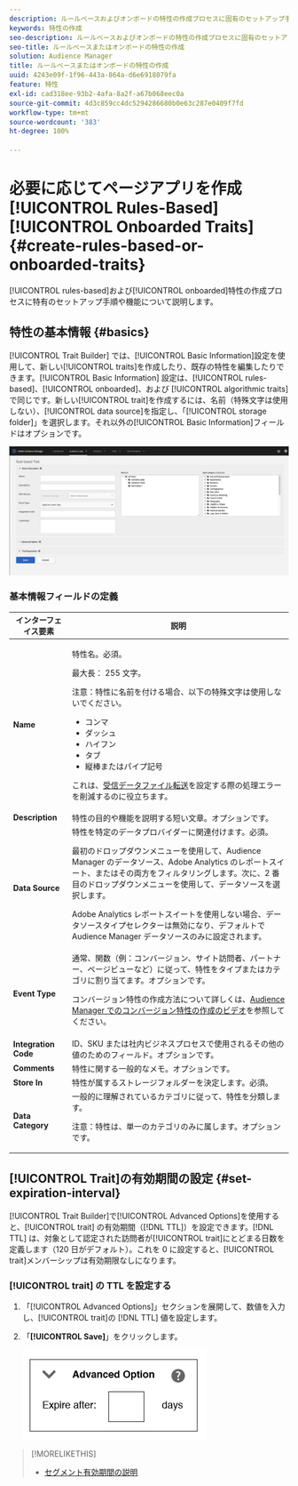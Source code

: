 ```yaml
---
description: ルールベースおよびオンボードの特性の作成プロセスに固有のセットアップ手順や機能について説明します。
keywords: 特性の作成
seo-description: ルールベースおよびオンボードの特性の作成プロセスに固有のセットアップ手順や機能について説明します。
seo-title: ルールベースまたはオンボードの特性の作成
solution: Audience Manager
title: ルールベースまたはオンボードの特性の作成
uuid: 4243e09f-1f96-443a-864a-d6e6918079fa
feature: 特性
exl-id: cad318ee-93b2-4afa-8a2f-a67b068eec0a
source-git-commit: 4d3c859cc4dc5294286680b0e63c287e0409f7fd
workflow-type: tm+mt
source-wordcount: '383'
ht-degree: 100%

---
```


# 必要に応じてページアプリを作成 [!UICONTROL Rules-Based] [!UICONTROL Onboarded Traits] {#create-rules-based-or-onboarded-traits}

[!UICONTROL rules-based]および[!UICONTROL onboarded]特性の作成プロセスに特有のセットアップ手順や機能について説明します。

<!-- c_tb_rules_traits.xml -->

## 特性の基本情報 {#basics}

[!UICONTROL Trait Builder] では、[!UICONTROL Basic Information]設定を使用して、新しい[!UICONTROL traits]を作成したり、既存の特性を編集したりできます。[!UICONTROL Basic Information] 設定は、[!UICONTROL rules-based]、[!UICONTROL onboarded]、および [!UICONTROL algorithmic traits] で同じです。新しい[!UICONTROL trait]を作成するには、名前（特殊文字は使用しない）、[!UICONTROL data source]を指定し、「[!UICONTROL storage folder]」を選択します。それ以外の[!UICONTROL Basic Information]フィールドはオプションです。

<!-- c_tb_basics.xml -->

![create-trait](assets/create-trait.png)

### 基本情報フィールドの定義

<table id="table_42AEC7A5B22346C5BB996D2D36C56229"> 
 <thead> 
  <tr> 
   <th colname="col1" class="entry"> インターフェイス要素 </th> 
   <th colname="col2" class="entry"> 説明 </th> 
  </tr> 
 </thead>
 <tbody> 
  <tr> 
   <td colname="col1"> <b><span class="uicontrol"> Name</span></b> </td> 
   <td colname="col2"> <p>特性名。必須。 </p> <p>最大長： 255 文字。 </p> <p> <p>注意：特性に名前を付ける場合、以下の特殊文字は使用しないでください。 
      <ul id="ul_AB38A333F21A4AA9B5656CBA69BA65E3"> 
       <li id="li_0E5033B540BC41E799075845388E85A7">コンマ </li> 
       <li id="li_B1A6C3E3FB98473A91E4675EE09460F0">ダッシュ </li> 
       <li id="li_579302FE34B64FE0AE3C751012839229">ハイフン </li> 
       <li id="li_44890F738CC64E449CC2545D701ECBC7">タブ </li> 
       <li id="li_C203837501A94342923C99A7DAD1ED61">縦棒またはパイプ記号 </li> 
      </ul> </p> </p> <p>これは、<a href="../../integration/sending-audience-data/batch-data-transfer-explained/inbound-file-contents.md">受信データファイル転送</a>を設定する際の処理エラーを削減するのに役立ちます。 </p> </td> 
  </tr> 
  <tr> 
   <td colname="col1"> <b><span class="uicontrol"> Description</span></b> </td> 
   <td colname="col2"> 特性の目的や機能を説明する短い文章。オプションです。 </td> 
  </tr> 
  <tr> 
   <td colname="col1"> <b><span class="uicontrol"> Data Source</span></b> </td> 
   <td colname="col2"> 特性を特定のデータプロバイダーに関連付けます。必須。 <p>最初のドロップダウンメニューを使用して、Audience Manager のデータソース、Adobe Analytics のレポートスイート、またはその両方をフィルタリングします。次に、2 番目のドロップダウンメニューを使用して、データソースを選択します。</p><p> Adobe Analytics レポートスイートを使用しない場合、データソースタイプセレクターは無効になり、デフォルトで Audience Manager データソースのみに設定されます。</p>  </td> 
  </tr>
   <tr> 
   <td colname="col1"> <b><span class="uicontrol"> Event Type</span></b> </td> 
   <td colname="col2"> 通常、関数（例：コンバージョン、サイト訪問者、パートナー、ページビューなど）に従って、特性をタイプまたはカテゴリに割り当てます。オプションです。 <p> コンバージョン特性の作成方法について詳しくは、<a href="https://docs.adobe.com/content/help/ja-JP/audience-manager-learn/tutorials/build-and-manage-audiences/traits-and-segments/creating-conversion-traits.html">Audience Manager でのコンバージョン特性の作成のビデオ</a>を参照してください。 </p></td> 
  </tr> 
  <tr> 
   <td colname="col1"> <b><span class="uicontrol"> Integration Code</span></b> </td> 
   <td colname="col2"> ID、SKU または社内ビジネスプロセスで使用されるその他の値のためのフィールド。オプションです。 </td> 
  </tr> 
  <tr> 
   <td colname="col1"> <b><span class="uicontrol"> Comments</span></b> </td> 
   <td colname="col2"> 特性に関する一般的なメモ。オプションです。 </td> 
  </tr> 
  <tr> 
   <td colname="col1"> <b><span class="uicontrol"> Store In</span></b> </td> 
   <td colname="col2"> 特性が属するストレージフォルダーを決定します。必須。 </td> 
  </tr> 
  <tr> 
   <td colname="col1"> <b><span class="uicontrol"> Data Category</span></b> </td> 
   <td colname="col2"> 一般的に理解されているカテゴリに従って、特性を分類します。 <p>注意：特性は、単一のカテゴリのみに属します。オプションです。 </p> </td> 
  </tr> 
 </tbody> 
</table>

## [!UICONTROL Trait]の有効期間の設定 {#set-expiration-interval}

[!UICONTROL Trait Builder]で[!UICONTROL Advanced Options]を使用すると、[!UICONTROL trait] の有効期間（[!DNL TTL]）を設定できます。[!DNL TTL] は、対象として認定された訪問者が[!UICONTROL trait]にとどまる日数を定義します（120 日がデフォルト）。これを 0 に設定すると、[!UICONTROL trait]メンバーシップは有効期限なしになります。

<!-- t_tb_ttl.xml -->

### [!UICONTROL trait] の TTL を設定する 

1. 「[!UICONTROL Advanced Options]」セクションを展開して、数値を入力し、[!UICONTROL trait]の [!DNL TTL] 値を設定します。
1. 「**[!UICONTROL Save]**」をクリックします。

   ![](assets/TTL.png)

>[!MORELIKETHIS]
>
>* [セグメント有効期間の説明](../../features/traits/segment-ttl-explained.md)

